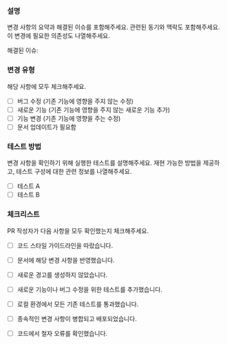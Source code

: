 ### 설명

변경 사항의 요약과 해결된 이슈를 포함해주세요. 관련된 동기와 맥락도 포함해주세요. 이 변경에 필요한 의존성도 나열해주세요.

해결된 이슈: 

### 변경 유형

해당 사항에 모두 체크해주세요.

- [ ] 버그 수정 (기존 기능에 영향을 주지 않는 수정)
- [ ] 새로운 기능 (기존 기능에 영향을 주지 않는 새로운 기능 추가)
- [ ] 기능 변경 (기존 기능에 영향을 주는 수정)
- [ ] 문서 업데이트가 필요함

### 테스트 방법

변경 사항을 확인하기 위해 실행한 테스트를 설명해주세요. 재현 가능한 방법을 제공하고, 테스트 구성에 대한 관련 정보를 나열해주세요.

- [ ] 테스트 A
- [ ] 테스트 B

### 체크리스트

PR 작성자가 다음 사항을 모두 확인했는지 체크해주세요.

- [ ] 코드 스타일 가이드라인을 따랐습니다.
- [ ] 문서에 해당 변경 사항을 반영했습니다.
- [ ] 새로운 경고를 생성하지 않았습니다.
- [ ] 새로운 기능이나 버그 수정을 위한 테스트를 추가했습니다.
- [ ] 로컬 환경에서 모든 기존 테스트를 통과했습니다.
- [ ] 종속적인 변경 사항이 병합되고 배포되었습니다.
- [ ] 코드에서 철자 오류를 확인했습니다.

